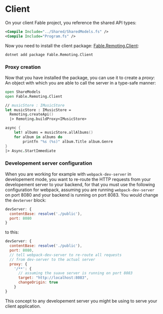 # Client

On your client Fable project, you reference the shared API types:
```xml
<Compile Include="../Shared/SharedModels.fs" />
<Compile Include="Program.fs" />
```
Now you need to install the client package: [Fable.Remoting.Client](https://www.nuget.org/packages/Fable.Remoting.Client/):
```
dotnet add package Fable.Remoting.Client
```
### Proxy creation
Now that you have installed the package, you can use it to create a _proxy_: An object with which you are able to call the server in a type-safe manner: 
```fsharp
open ShareModels
open Fable.Remoting.Client

// musicStore : IMusicStore
let musicStore : IMusicStore = 
  Remoting.createApi()
  |> Remoting.buildProxy<IMusicStore>

async {
    let! albums = musicStore.allAlbums() 
    for album in albums do
        printfn "%s (%s)" album.Title album.Genre
}
|> Async.StartImmediate
```
### Developement server configuration
When you are working for example with `webpack-dev-server` in developement mode, you want to re-route the HTTP requests from your developement server to your backend, for that you must use the following configuration for webpack, assuming you are running `webpack-dev-server` on port 8080 and your backend is running on port 8083. You would change the `devServer` block:

```js
devServer: {
  contentBase: resolve('./public'),
  port: 8080
}
```
to this:
```js
devServer: {
  contentBase: resolve('./public'),
  port: 8080,
  // tell webpack-dev-server to re-route all requests 
  // from dev-server to the actual server
  proxy: {
    '/**': { 
      // assuming the suave server is running on port 8083
      target: "http://localhost:8083",
      changeOrigin: true
    }
}
```
This concept to any developement server you might be using to serve your client application.